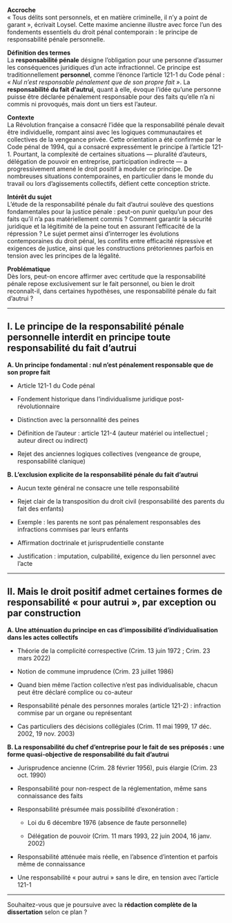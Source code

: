 **Accroche**  
« Tous délits sont personnels, et en matière criminelle, il n’y a point de garant », écrivait Loysel. Cette maxime ancienne illustre avec force l’un des fondements essentiels du droit pénal contemporain : le principe de responsabilité pénale personnelle.

**Définition des termes**  
La **responsabilité pénale** désigne l’obligation pour une personne d’assumer les conséquences juridiques d’un acte infractionnel. Ce principe est traditionnellement **personnel**, comme l’énonce l’article 121-1 du Code pénal : _« Nul n’est responsable pénalement que de son propre fait »_. La **responsabilité du fait d’autrui**, quant à elle, évoque l’idée qu’une personne puisse être déclarée pénalement responsable pour des faits qu’elle n’a ni commis ni provoqués, mais dont un tiers est l’auteur.

**Contexte**  
La Révolution française a consacré l’idée que la responsabilité pénale devait être individuelle, rompant ainsi avec les logiques communautaires et collectives de la vengeance privée. Cette orientation a été confirmée par le Code pénal de 1994, qui a consacré expressément le principe à l’article 121-1. Pourtant, la complexité de certaines situations — pluralité d’auteurs, délégation de pouvoir en entreprise, participation indirecte — a progressivement amené le droit positif à moduler ce principe. De nombreuses situations contemporaines, en particulier dans le monde du travail ou lors d’agissements collectifs, défient cette conception stricte.

**Intérêt du sujet**  
L’étude de la responsabilité pénale du fait d’autrui soulève des questions fondamentales pour la justice pénale : peut-on punir quelqu’un pour des faits qu’il n’a pas matériellement commis ? Comment garantir la sécurité juridique et la légitimité de la peine tout en assurant l’efficacité de la répression ? Le sujet permet ainsi d’interroger les évolutions contemporaines du droit pénal, les conflits entre efficacité répressive et exigences de justice, ainsi que les constructions prétoriennes parfois en tension avec les principes de la légalité.

**Problématique**  
Dès lors, peut-on encore affirmer avec certitude que la responsabilité pénale repose exclusivement sur le fait personnel, ou bien le droit reconnaît-il, dans certaines hypothèses, une responsabilité pénale du fait d’autrui ?

---

## I. Le principe de la responsabilité pénale personnelle interdit en principe toute responsabilité du fait d’autrui

**A. Un principe fondamental : nul n’est pénalement responsable que de son propre fait**

- Article 121-1 du Code pénal
    
- Fondement historique dans l’individualisme juridique post-révolutionnaire
    
- Distinction avec la personnalité des peines
    
- Définition de l’auteur : article 121-4 (auteur matériel ou intellectuel ; auteur direct ou indirect)
    
- Rejet des anciennes logiques collectives (vengeance de groupe, responsabilité clanique)
    

**B. L’exclusion explicite de la responsabilité pénale du fait d’autrui**

- Aucun texte général ne consacre une telle responsabilité
    
- Rejet clair de la transposition du droit civil (responsabilité des parents du fait des enfants)
    
- Exemple : les parents ne sont pas pénalement responsables des infractions commises par leurs enfants
    
- Affirmation doctrinale et jurisprudentielle constante
    
- Justification : imputation, culpabilité, exigence du lien personnel avec l’acte
    

---

## II. Mais le droit positif admet certaines formes de responsabilité « pour autrui », par exception ou par construction

**A. Une atténuation du principe en cas d’impossibilité d’individualisation dans les actes collectifs**

- Théorie de la complicité correspective (Crim. 13 juin 1972 ; Crim. 23 mars 2022)
    
- Notion de commune imprudence (Crim. 23 juillet 1986)
    
- Quand bien même l’action collective n’est pas individualisable, chacun peut être déclaré complice ou co-auteur
    
- Responsabilité pénale des personnes morales (article 121-2) : infraction commise par un organe ou représentant
    
- Cas particuliers des décisions collégiales (Crim. 11 mai 1999, 17 déc. 2002, 19 nov. 2003)
    

**B. La responsabilité du chef d’entreprise pour le fait de ses préposés : une forme quasi-objective de responsabilité du fait d’autrui**

- Jurisprudence ancienne (Crim. 28 février 1956), puis élargie (Crim. 23 oct. 1990)
    
- Responsabilité pour non-respect de la réglementation, même sans connaissance des faits
    
- Responsabilité présumée mais possibilité d’exonération :
    
    - Loi du 6 décembre 1976 (absence de faute personnelle)
        
    - Délégation de pouvoir (Crim. 11 mars 1993, 22 juin 2004, 16 janv. 2002)
        
- Responsabilité atténuée mais réelle, en l’absence d’intention et parfois même de connaissance
    
- Une responsabilité « pour autrui » sans le dire, en tension avec l’article 121-1
    

---

Souhaitez-vous que je poursuive avec la **rédaction complète de la dissertation** selon ce plan ?